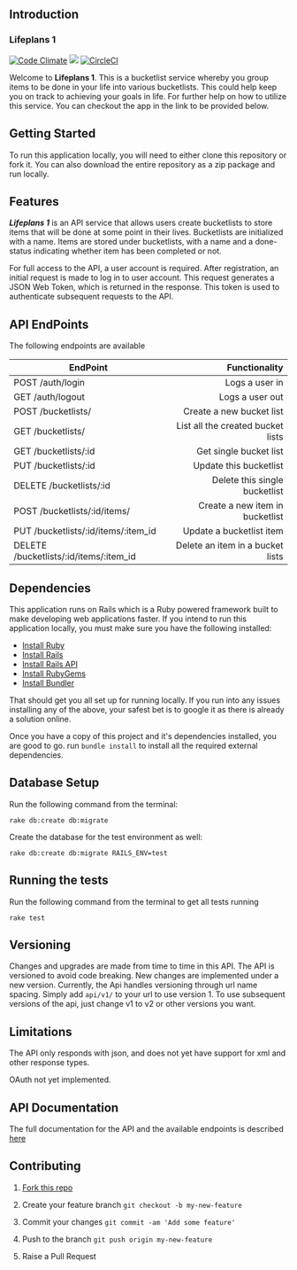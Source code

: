 ## Introduction

### Lifeplans 1

[![Code Climate](https://codeclimate.com/github/andela-mpitan/my-bucketlist/badges/gpa.svg)](https://codeclimate.com/github/andela-mpitan/my-bucketlist)      <a href="https://codeclimate.com/github/andela-mpitan/my-bucketlist/coverage"><img src="https://codeclimate.com/github/andela-mpitan/my-bucketlist/badges/coverage.svg" /></a>
[![CircleCI](https://circleci.com/gh/andela-mpitan/my-bucketlist.svg?style=svg)](https://circleci.com/gh/andela-mpitan/my-bucketlist)

Welcome to **Lifeplans 1**. This is a bucketlist service whereby you group items to be done in your life into various bucketlists. This could help keep you on track to achieving your goals in life. For further help on how to utilize this service. You can checkout the app in the link to be provided below.

## Getting Started

To run this application locally, you will need to either clone this repository or fork it. You can also download the entire repository as a zip package and run locally.

## Features

_**Lifeplans 1**_ is an API service that allows users create bucketlists to store items that will be done at some point in their lives. Bucketlists are initialized with a name. Items are stored under bucketlists, with a name and a done-status indicating whether item has been completed or not.

For full access to the API, a user account is required. After registration, an initial request is made to log in to user account. This request generates a JSON Web Token, which is returned in the response. This token is used to authenticate subsequent requests to the API.

## API EndPoints

The following endpoints are available

| EndPoint                                |   Functionality                      |
| --------------------------------------- | ------------------------------------:|
| POST /auth/login                        | Logs a user in                       |
| GET /auth/logout                        | Logs a user out                      |
| POST /bucketlists/                      | Create a new bucket list             |
| GET /bucketlists/                       | List all the created bucket lists    |
| GET /bucketlists/:id                    | Get single bucket list               |
| PUT /bucketlists/:id                    | Update this bucketlist               |
| DELETE /bucketlists/:id                 | Delete this single bucketlist        |
| POST /bucketlists/:id/items/            | Create a new item in bucketlist      |
| PUT /bucketlists/:id/items/:item_id     | Update a bucketlist item             |
| DELETE /bucketlists/:id/items/:item_id  | Delete an item in a bucket lists     |

## Dependencies

This application runs on Rails which is a Ruby powered framework built to make developing web applications faster. If you intend to run this application locally, you must make sure you have the following installed:

* [Install Ruby](http://www.ruby-lang.org)
* [Install Rails](http://rubyonrails.org)
* [Install Rails API](https://github.com/rails-api/rails-api)
* [Install RubyGems](https://rubygems.org/pages/download)
* [Install Bundler](http://bundler.io/)

That should get you all set up for running locally. If you run into any issues installing any of the above, your safest bet is to google it as there is already a solution online.

Once you have a copy of this project and it's dependencies installed, you are good to go. run `bundle install` to install all the required external dependencies.

## Database Setup

Run the following command from the terminal:
```
rake db:create db:migrate
```
Create the database for the test environment as well:
```
rake db:create db:migrate RAILS_ENV=test
```

## Running the tests

Run the following command from the terminal to get all tests running
```
rake test
```



## Versioning
Changes and upgrades are made from time to time in this API. The API is versioned to avoid code breaking. New changes are implemented under a new version. Currently, the Api handles versioning through url name spacing. Simply add ```api/v1/``` to your url to use version 1. To use subsequent versions of the api, just change v1 to v2 or other versions you want.

## Limitations
The API only responds with json, and does not yet have support for xml and other response types.

OAuth not yet implemented.

## API Documentation

The full documentation for the API and the available endpoints is described [here](http://life-plans.herokuapp.com)

## Contributing

1. [Fork this repo](https://github.com/andela-mpitan/my-bucketlist/fork)

2. Create your feature branch `git checkout -b my-new-feature`

3. Commit your changes `git commit -am 'Add some feature'`

4. Push to the branch `git push origin my-new-feature`

5. Raise a Pull Request